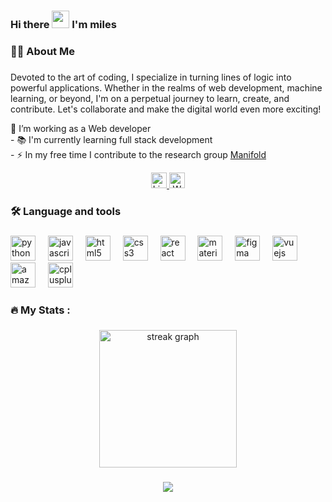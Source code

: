 ### Hi there <img src="https://media.giphy.com/media/hvRJCLFzcasrR4ia7z/giphy.gif" width="28px" height="28px"> I'm miles




###

<h3 align="left">👩‍💻  About Me</h3>

###

<p align="left"> Devoted to the art of coding, I specialize in turning lines of logic into powerful applications. Whether in the realms of web development, machine learning, or beyond, I'm on a perpetual journey to learn, create, and contribute. Let's collaborate and make the digital world even more exciting!</p>

<p align="left"> 🔭 I’m working as a Web developer 
  <br>- 📚 I'm currently learning full stack development
  <br>- ⚡ In my free time I contribute to the research group 
  <a href="www.manifoldrg.com"> Manifold</a></p>

<div align="center">
  <a href="https://www.linkedin.com/in/miles-batey" target="_blank">
    <img src="https://img.shields.io/static/v1?message=LinkedIn&logo=linkedin&label=&color=0077B5&logoColor=white&labelColor=&style=for-the-badge" height="25" alt="LinkedIn logo" />
  </a>
  
  <a href="https://www.milesbatey.com" target="_blank">
    <img src="https://img.shields.io/static/v1?message=milesbatey.com&logo=white-logo&label=&color=808080&logoColor=white&labelColor=&style=for-the-badge" height="25" alt="Website logo" />
  </a>

</div>



###

<h3 align="left">🛠 Language and tools</h3>

###

<div align="left">
  <img src="https://cdn.jsdelivr.net/gh/devicons/devicon/icons/python/python-original.svg" height="40" alt="python logo"  />
  <img width="12" />
  <img src="https://cdn.jsdelivr.net/gh/devicons/devicon/icons/javascript/javascript-original.svg" height="40" alt="javascript logo"  />
  <img width="12" />
  <img src="https://cdn.jsdelivr.net/gh/devicons/devicon/icons/html5/html5-original.svg" height="40" alt="html5 logo"  />
  <img width="12" />
  <img src="https://cdn.jsdelivr.net/gh/devicons/devicon/icons/css3/css3-original.svg" height="40" alt="css3 logo"  />
  <img width="12" />
  <img src="https://cdn.jsdelivr.net/gh/devicons/devicon/icons/react/react-original.svg" height="40" alt="react logo"  />
  <img width="12" />
  <img src="https://cdn.jsdelivr.net/gh/devicons/devicon/icons/materialui/materialui-original.svg" height="40" alt="materialui logo"  />
  <img width="12" />
  <img src="https://cdn.jsdelivr.net/gh/devicons/devicon/icons/figma/figma-original.svg" height="40" alt="figma logo"  />
  <img width="12" />
  <img src="https://cdn.jsdelivr.net/gh/devicons/devicon/icons/vuejs/vuejs-original.svg" height="40" alt="vuejs logo"  />
  <img width="12" />
  <img src="https://cdn.jsdelivr.net/gh/devicons/devicon/icons/amazonwebservices/amazonwebservices-original.svg" height="40" alt="amazonwebservices logo"  />
  <img width="12" />
  <img src="https://cdn.jsdelivr.net/gh/devicons/devicon/icons/cplusplus/cplusplus-original.svg" height="40" alt="cplusplus logo"  />
</div>

###

<h3 align="left">🔥   My Stats :</h3>

###

<div align="center">
  <img src="https://streak-stats.demolab.com?user=mdbatey&locale=en&mode=daily&theme=dark&hide_border=false&border_radius=5&order=3" height="220" alt="streak graph"  />
</div>

###

<div align="center">
  <img src="https://visitor-badge.laobi.icu/badge?page_id=mdbatey.mdbatey&"  />
</div>
